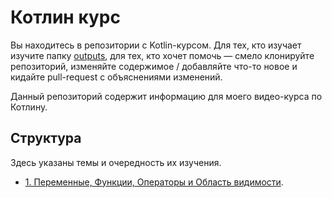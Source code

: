 # Котлин курс
Вы находитесь в репозитории с Kotlin-курсом. Для тех, кто изучает изучите папку [outputs](outputs), для тех, кто хочет помочь — смело клонируйте репозиторий, изменяйте содержимое / добавляйте что-то новое и кидайте pull-request с объяснениями изменений. 

Данный репозиторий содержит информацию для моего видео-курса по Котлину.

## Структура
Здесь указаны темы и очередность их изучения.
- [1. Переменные, Функции, Операторы и Область видимости](RU/output/1.%20Переменные,%20Функции,%20Операторы%20и%20Область%20видимости.pdf).